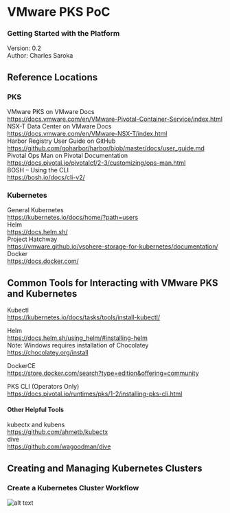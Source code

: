 # VMware PKS PoC
### Getting Started with the Platform
Version: 0.2  
Author: Charles Saroka

## Reference Locations
### PKS
VMware PKS on VMware Docs  
https://docs.vmware.com/en/VMware-Pivotal-Container-Service/index.html  
NSX-T Data Center on VMware Docs  
https://docs.vmware.com/en/VMware-NSX-T/index.html  
Harbor Registry User Guide on GitHub  
https://github.com/goharbor/harbor/blob/master/docs/user_guide.md  
Pivotal Ops Man on Pivotal Documentation  
https://docs.pivotal.io/pivotalcf/2-3/customizing/ops-man.html  
BOSH – Using the CLI  
https://bosh.io/docs/cli-v2/  
### Kubernetes
General Kubernetes  
https://kubernetes.io/docs/home/?path=users  
Helm  
https://docs.helm.sh/  
Project Hatchway  
https://vmware.github.io/vsphere-storage-for-kubernetes/documentation/  
Docker  
https://docs.docker.com/  

## Common Tools for Interacting with VMware PKS and Kubernetes
Kubectl  
https://kubernetes.io/docs/tasks/tools/install-kubectl/  

Helm  
https://docs.helm.sh/using_helm/#installing-helm  
Note: Windows requires installation of Chocolatey https://chocolatey.org/install  

DockerCE  
https://store.docker.com/search?type=edition&offering=community  

PKS CLI (Operators Only)  
https://docs.pivotal.io/runtimes/pks/1-2/installing-pks-cli.html

#### Other Helpful Tools
kubectx and kubens  
https://github.com/ahmetb/kubectx  
dive  
https://github.com/wagoodman/dive

## Creating and Managing Kubernetes Clusters

### Create a Kubernetes Cluster Workflow
![alt text](https://github.com/csaroka/pks/blob/master/gettingstarted/images/create-cluster-flow.png "Create K8s Cluster Flow")




